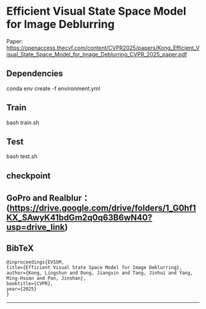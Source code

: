 # Efficient Visual State Space Model for Image Deblurring
Paper: https://openaccess.thecvf.com/content/CVPR2025/papers/Kong_Efficient_Visual_State_Space_Model_for_Image_Deblurring_CVPR_2025_paper.pdf
## Dependencies
conda env create -f environment.yml

## Train
bash train.sh
## Test
bash test.sh
## checkpoint 
GoPro and Realblur：(https://drive.google.com/drive/folders/1_G0hf1KX_SAwyK41bdGm2q0q63B6wN40?usp=drive_link)
---

## BibTeX
    @inproceedings{EVSSM,
    title={Efficient Visual State Space Model for Image Deblurring},
    author={Kong, Lingshun and Dong, Jiangxin and Tang, Jinhui and Yang, Ming-Hsuan and Pan, Jinshan},
    booktitle={CVPR},
    year={2025}
    }
---
